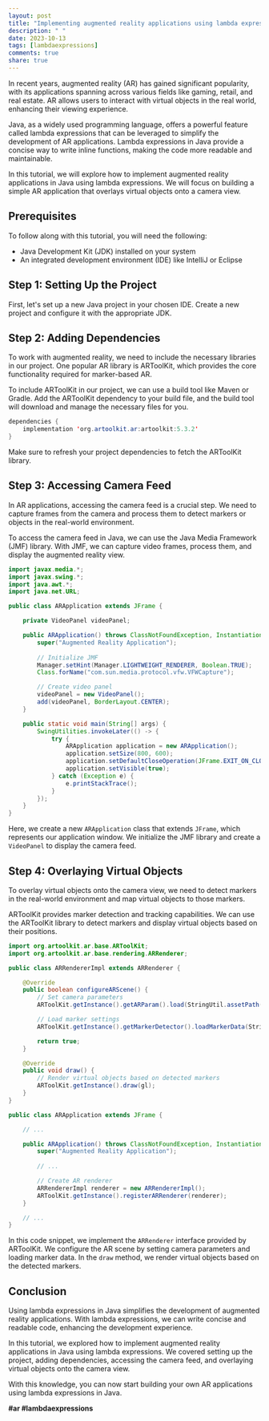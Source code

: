 ```yaml
---
layout: post
title: "Implementing augmented reality applications using lambda expressions in Java"
description: " "
date: 2023-10-13
tags: [lambdaexpressions]
comments: true
share: true
---
```


In recent years, augmented reality (AR) has gained significant popularity, with its applications spanning across various fields like gaming, retail, and real estate. AR allows users to interact with virtual objects in the real world, enhancing their viewing experience.

Java, as a widely used programming language, offers a powerful feature called lambda expressions that can be leveraged to simplify the development of AR applications. Lambda expressions in Java provide a concise way to write inline functions, making the code more readable and maintainable.

In this tutorial, we will explore how to implement augmented reality applications in Java using lambda expressions. We will focus on building a simple AR application that overlays virtual objects onto a camera view.

## Prerequisites
To follow along with this tutorial, you will need the following:

- Java Development Kit (JDK) installed on your system
- An integrated development environment (IDE) like IntelliJ or Eclipse

## Step 1: Setting Up the Project
First, let's set up a new Java project in your chosen IDE. Create a new project and configure it with the appropriate JDK.

## Step 2: Adding Dependencies
To work with augmented reality, we need to include the necessary libraries in our project. One popular AR library is ARToolKit, which provides the core functionality required for marker-based AR.

To include ARToolKit in our project, we can use a build tool like Maven or Gradle. Add the ARToolKit dependency to your build file, and the build tool will download and manage the necessary files for you.

```java
dependencies {
    implementation 'org.artoolkit.ar:artoolkit:5.3.2'
}
```

Make sure to refresh your project dependencies to fetch the ARToolKit library.

## Step 3: Accessing Camera Feed
In AR applications, accessing the camera feed is a crucial step. We need to capture frames from the camera and process them to detect markers or objects in the real-world environment.

To access the camera feed in Java, we can use the Java Media Framework (JMF) library. With JMF, we can capture video frames, process them, and display the augmented reality view.

```java
import javax.media.*;
import javax.swing.*;
import java.awt.*;
import java.net.URL;

public class ARApplication extends JFrame {

    private VideoPanel videoPanel;

    public ARApplication() throws ClassNotFoundException, InstantiationException, IllegalAccessException {
        super("Augmented Reality Application");
        
        // Initialize JMF
        Manager.setHint(Manager.LIGHTWEIGHT_RENDERER, Boolean.TRUE);
        Class.forName("com.sun.media.protocol.vfw.VFWCapture");

        // Create video panel
        videoPanel = new VideoPanel();
        add(videoPanel, BorderLayout.CENTER);
    }

    public static void main(String[] args) {
        SwingUtilities.invokeLater(() -> {
            try {
                ARApplication application = new ARApplication();
                application.setSize(800, 600);
                application.setDefaultCloseOperation(JFrame.EXIT_ON_CLOSE);
                application.setVisible(true);
            } catch (Exception e) {
                e.printStackTrace();
            }
        });
    }
}
```

Here, we create a new `ARApplication` class that extends `JFrame`, which represents our application window. We initialize the JMF library and create a `VideoPanel` to display the camera feed.

## Step 4: Overlaying Virtual Objects
To overlay virtual objects onto the camera view, we need to detect markers in the real-world environment and map virtual objects to those markers.

ARToolKit provides marker detection and tracking capabilities. We can use the ARToolKit library to detect markers and display virtual objects based on their positions.

```java
import org.artoolkit.ar.base.ARToolKit;
import org.artoolkit.ar.base.rendering.ARRenderer;

public class ARRendererImpl extends ARRenderer {

    @Override
    public boolean configureARScene() {
        // Set camera parameters
        ARToolKit.getInstance().getARParam().load(StringUtil.assetPath("Data/camera_para.dat"));

        // Load marker settings
        ARToolKit.getInstance().getMarkerDetector().loadMarkerData(StringUtil.assetPath("Data/markers.dat"));

        return true;
    }

    @Override
    public void draw() {
        // Render virtual objects based on detected markers
        ARToolKit.getInstance().draw(gl);
    }
}

public class ARApplication extends JFrame {

    // ...

    public ARApplication() throws ClassNotFoundException, InstantiationException, IllegalAccessException {
        super("Augmented Reality Application");
        
        // ...

        // Create AR renderer
        ARRendererImpl renderer = new ARRendererImpl();
        ARToolKit.getInstance().registerARRenderer(renderer);
    }

    // ...
}
```

In this code snippet, we implement the `ARRenderer` interface provided by ARToolKit. We configure the AR scene by setting camera parameters and loading marker data. In the `draw` method, we render virtual objects based on the detected markers.

## Conclusion
Using lambda expressions in Java simplifies the development of augmented reality applications. With lambda expressions, we can write concise and readable code, enhancing the development experience.

In this tutorial, we explored how to implement augmented reality applications in Java using lambda expressions. We covered setting up the project, adding dependencies, accessing the camera feed, and overlaying virtual objects onto the camera view.

With this knowledge, you can now start building your own AR applications using lambda expressions in Java.

**#ar #lambdaexpressions**